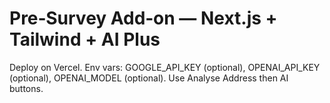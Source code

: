 # Pre‑Survey Add‑on — Next.js + Tailwind + AI Plus

Deploy on Vercel. Env vars: GOOGLE_API_KEY (optional), OPENAI_API_KEY (optional), OPENAI_MODEL (optional). Use Analyse Address then AI buttons.